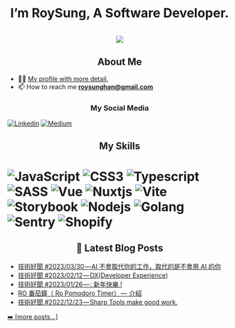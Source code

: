 <h1 align="center">I’m RoySung, A Software Developer.<br><br> <img src="https://komarev.com/ghpvc/?username=RoySung&style=for-the-badge"> </h1>

<h2 align="center">About Me</h2>

- 👨‍💻 [My profile with more detail.](https://roysung.notion.site/)
- 📫 How to reach me **roysunghan@gmail.com**

<h3 align="center">My Social Media</h3>

[<img alt="Linkedin" src="https://img.shields.io/badge/LinkedIn-0077B5?style=for-the-badge&logo=linkedin&logoColor=white" />](https://www.linkedin.com/in/roy-sung/)
[<img alt="Medium" src="https://img.shields.io/badge/Medium-12100E?style=for-the-badge&logo=medium&logoColor=white" />](https://medium.com/@roysunghan)

<h2 align="center">My Skills<h1>
<p>
  <img alt="JavaScript" src="https://img.shields.io/badge/JavaScript-323330?style=for-the-badge&logo=javascript&logoColor=F7DF1E" />
  <img alt="CSS3" src="https://img.shields.io/badge/CSS3-1572B6?style=for-the-badge&logo=css3&logoColor=white" />
   <img alt="Typescript" src="https://img.shields.io/badge/TypeScript-007ACC?style=for-the-badge&logo=typescript&logoColor=white" />
   <img alt="SASS" src="https://img.shields.io/badge/Sass-CC6699?style=for-the-badge&logo=sass&logoColor=white" />
   <img alt="Vue" src="https://img.shields.io/badge/Vue.js-35495E?style=for-the-badge&logo=vuedotjs&logoColor=4FC08D" />
   <img alt="Nuxtjs" src="https://img.shields.io/badge/nuxt.js-00C58E?style=for-the-badge&logo=nuxtdotjs&logoColor=white" />
  <img alt="Vite" src="https://img.shields.io/badge/Vite-B73BFE?style=for-the-badge&logo=vite&logoColor=FFD62E" />
  <img alt="Storybook" src="https://img.shields.io/badge/storybook-FF4785?style=for-the-badge&logo=storybook&logoColor=white" />

  <img alt="Nodejs" src="https://img.shields.io/badge/Node.js-339933?style=for-the-badge&logo=nodedotjs&logoColor=white" />
  <img alt="Golang" src="https://img.shields.io/badge/go-00add8?style=for-the-badge&logo=go&logoColor=white" />

  <img alt="Sentry" src="https://img.shields.io/badge/Sentry-black?style=for-the-badge&logo=Sentry&logoColor=#362D59" />
  <img alt="Shopify" src="https://img.shields.io/badge/shopify-8DB543?style=for-the-badge&logo=Shopify&logoColor=white" />
</p>

<h2 align="center">📕 Latest Blog Posts</h2>

<!-- BLOG-POST-LIST:START -->
- [技術好聞  #2023/03/30 — AI 不會取代你的工作，取代的是不會用 AI 的你](https://medium.com/@roysunghan/%E6%8A%80%E8%A1%93%E5%A5%BD%E8%81%9E-2023-03-30-ai-%E4%B8%8D%E6%9C%83%E5%8F%96%E4%BB%A3%E4%BD%A0%E7%9A%84%E5%B7%A5%E4%BD%9C-%E5%8F%96%E4%BB%A3%E7%9A%84%E6%98%AF%E4%B8%8D%E6%9C%83%E7%94%A8-ai-%E7%9A%84%E4%BD%A0-98b94e176478?source=rss-49875306e456------2)
- [技術好聞  #2023/02/12 — DX&lpar;Developer Experience&rpar;](https://medium.com/i-%E7%99%BC%E5%AE%A2/%E6%8A%80%E8%A1%93%E5%A5%BD%E8%81%9E-2023-02-12-dx-developer-experience-9042390c19f9?source=rss-49875306e456------2)
- [技術好聞  #2023/01/26 — : 新年快樂 !](https://medium.com/i-%E7%99%BC%E5%AE%A2/%E6%8A%80%E8%A1%93%E5%A5%BD%E8%81%9E-2023-01-26-%E6%96%B0%E5%B9%B4%E5%BF%AB%E6%A8%82-9059312f122?source=rss-49875306e456------2)
- [RO 番茄鐘（ Ro Pomodoro Timer） —  介紹](https://medium.com/@roysunghan/ro-%E7%95%AA%E8%8C%84%E9%90%98-ro-pomodoro-timer-%E4%BB%8B%E7%B4%B9-2ed8b7bfe533?source=rss-49875306e456------2)
- [技術好聞  #2022/12/23 — Sharp Tools make good work.](https://medium.com/i-%E7%99%BC%E5%AE%A2/%E6%8A%80%E8%A1%93%E5%A5%BD%E8%81%9E-2022-12-23-sharp-tools-make-good-work-2717257e219f?source=rss-49875306e456------2)
<!-- BLOG-POST-LIST:END -->

<a href="https://medium.com/@roysunghan" target="_blank">➡️ [more posts...]</a>

<!--
References:
- badges
  1. https://github.com/alexandresanlim/Badges4-README.md-Profile
  2. https://github.com/antonkomarev/github-profile-views-counter
- actions
  1. https://github.com/gautamkrishnar/blog-post-workflow
-->
